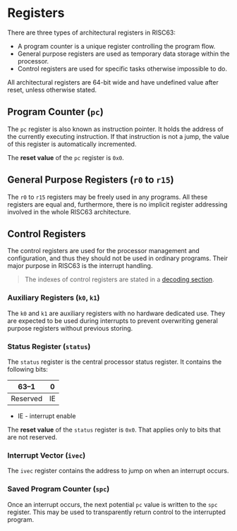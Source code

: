 # Registers

There are three types of architectural registers in RISC63:

* A program counter is a unique register controlling the program flow.
* General purpose registers are used as temporary data storage within the processor.
* Control registers are used for specific tasks otherwise impossible to do.

All architectural registers are 64-bit wide and have undefined value after reset, unless otherwise stated.

## Program Counter (`pc`)

The `pc` register is also known as instruction pointer. It holds the address of the currently executing instruction. If that instruction is not a jump, the value of this register is automatically incremented.

The **reset value** of the `pc` register is `0x0`.

## General Purpose Registers (`r0` to `r15`)

The `r0` to `r15` registers may be freely used in any programs. All these registers are equal and, furthermore, there is no implicit register addressing involved in the whole RISC63 architecture.

## Control Registers

The control registers are used for the processor management and configuration, and thus they should not be used in ordinary programs. Their major purpose in RISC63 is the interrupt handling.

> The indexes of control registers are stated in a [decoding section](https://github.com/dominiksalvet/risc63/blob/master/doc/decoding.md#control-register-instructions).

### Auxiliary Registers (`k0`, `k1`)

The `k0` and `k1` are auxiliary registers with no hardware dedicated use. They are expected to be used during interrupts to prevent overwriting general purpose registers without previous storing.

### Status Register (`status`)

The `status` register is the central processor status register. It contains the following bits:

| 63–1     | 0  |
|----------|----|
| Reserved | IE |

* IE - interrupt enable

The **reset value** of the `status` register is `0x0`. That applies only to bits that are not reserved.

### Interrupt Vector (`ivec`)

The `ivec` register contains the address to jump on when an interrupt occurs.

### Saved Program Counter (`spc`)

Once an interrupt occurs, the next potential `pc` value is written to the `spc` register. This may be used to transparently return control to the interrupted program.
